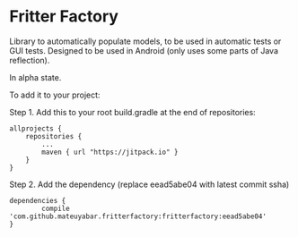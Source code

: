# Fritter Factory
Library to automatically populate models, to be used in automatic tests or GUI tests.
Designed to be used in Android (only uses some parts of Java reflection).

In alpha state.

To add it to your project:

Step 1. Add this to your root build.gradle at the end of repositories:

	allprojects {
		repositories {
			...
			maven { url "https://jitpack.io" }
		}
	}
	
Step 2. Add the dependency (replace eead5abe04 with latest commit ssha)

	dependencies {
	        compile 'com.github.mateuyabar.fritterfactory:fritterfactory:eead5abe04'
	}
	
